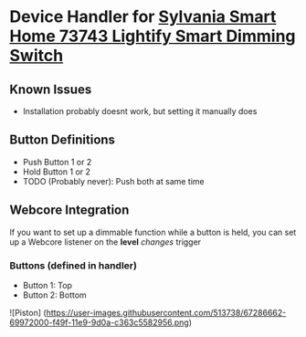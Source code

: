 # Device Handler for [Sylvania Smart Home 73743 Lightify Smart Dimming Switch](https://www.amazon.com/gp/product/B0196M620Y/ref=ppx_yo_dt_b_asin_title_o01_s00?ie=UTF8&psc=1)

## Known Issues

- Installation probably doesnt work, but setting it manually does

## Button Definitions

- Push Button 1 or 2
- Hold Button 1 or 2
- TODO (Probably never): Push both at same time

## Webcore Integration

If you want to set up a dimmable function while a button is held, you can set up a Webcore listener on the **level** _changes_ trigger

### Buttons (defined in handler)
- Button 1: Top
- Button 2: Bottom


![Piston] (https://user-images.githubusercontent.com/513738/67286662-69972000-f49f-11e9-9d0a-c363c5582956.png)
